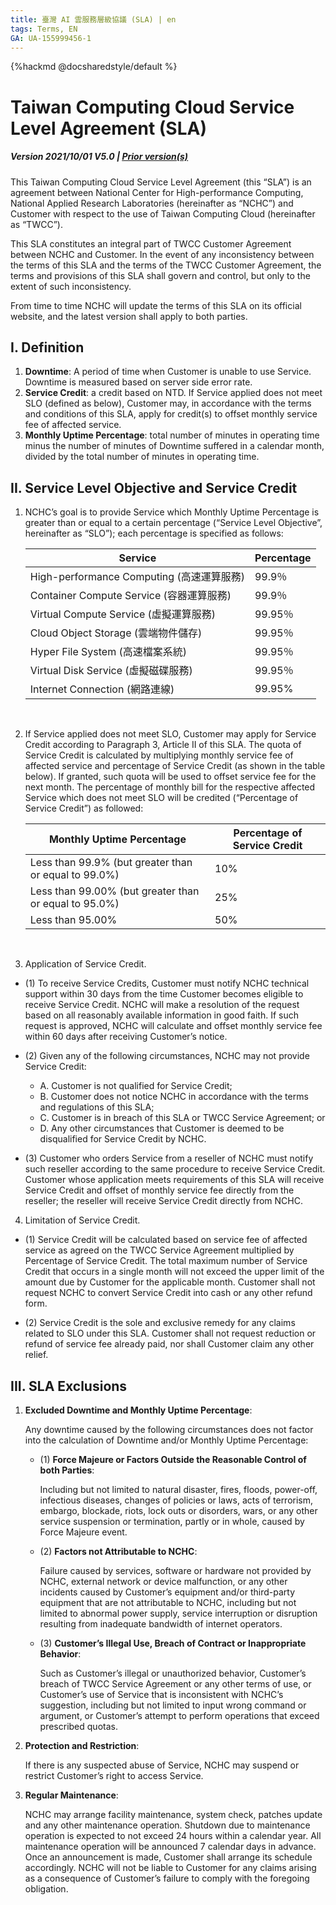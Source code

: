 ```yaml
---
title: 臺灣 AI 雲服務層級協議 (SLA) | en
tags: Terms, EN
GA: UA-155999456-1
---
```


{%hackmd @docsharedstyle/default %}


# Taiwan Computing Cloud Service Level Agreement (SLA)

##### Version 2021/10/01 V5.0 |  [<ins>Prior version(s)</ins>](https://man.twcc.ai/@twccdocs/prior-sla-en)

This Taiwan Computing Cloud Service Level Agreement (this “SLA”) is an agreement between National Center for High-performance Computing, National Applied Research Laboratories (hereinafter as “NCHC”) and Customer with respect to the use of Taiwan Computing Cloud (hereinafter as “TWCC”). 

This SLA constitutes an integral part of TWCC Customer Agreement between NCHC and Customer. In the event of any inconsistency between the terms of this SLA and the terms of the TWCC Customer Agreement, the terms and provisions of this SLA shall govern and control, but only to the extent of such inconsistency.

From time to time NCHC will update the terms of this SLA on its official website, and the latest version shall apply to both parties.





## I. Definition


1.	**Downtime**: A period of time when Customer is unable to use Service. Downtime is measured based on server side error rate.
2.	**Service Credit**: a credit based on NTD. If Service applied does not meet SLO (defined as below), Customer may, in accordance with the terms and conditions of this SLA, apply for credit(s) to offset monthly service fee of affected service. 
3.	**Monthly Uptime Percentage**: total number of minutes in operating time minus the number of minutes of Downtime suffered in a calendar month, divided by the total number of minutes in operating time.




## II. Service Level Objective and Service Credit

1.	NCHC’s goal is to provide Service which Monthly Uptime Percentage is greater than or equal to a certain percentage (“Service Level Objective”, hereinafter as “SLO”); each percentage is specified as follows:


    | Service                                   | Percentage |
    | ----------------------------------------- | ---------- |
    | High-performance Computing (高速運算服務) | 99.9％     |
    | Container Compute Service (容器運算服務)  | 99.9％     |
    | Virtual Compute Service  (虛擬運算服務)   | 99.95％    |
    | Cloud Object Storage (雲端物件儲存)       | 99.95％    |
    | Hyper File System (高速檔案系統)          | 99.95％    |
    | Virtual Disk Service (虛擬磁碟服務)       | 99.95％    |
    | Internet Connection (網路連線)            | 99.95%     |

<br>

2. If Service applied does not meet SLO, Customer may apply for Service Credit according to Paragraph 3, Article II of this SLA. The quota of Service Credit is calculated by multiplying monthly service fee of affected service and percentage of Service Credit (as shown in the table below). If granted, such quota will be used to offset service fee for the next month. The percentage of monthly bill for the respective affected Service which does not meet SLO will be credited (“Percentage of Service Credit”) as followed:  

    | Monthly Uptime Percentage                     | Percentage of Service Credit | 
    | ----------------------------------------- | -------- | 
    | Less than 99.9% (but greater than or equal to 99.0%)          | 10%     | 
    | Less than 99.00% (but greater than or equal to 95.0%)         | 25%     | 
    | Less than 95.00%                           | 50%     | 

<br>

3.	Application of Service Credit.
- (1)  To receive Service Credits, Customer must notify NCHC technical support within 30 days from the time Customer becomes eligible to receive Service Credit. NCHC will make a resolution of the request based on all reasonably available information in good faith. If such request is approved, NCHC will calculate and offset monthly service fee within 60 days after receiving Customer’s notice.

- (2)  Given any of the following circumstances, NCHC may not provide Service Credit:
    - A.	Customer is not qualified for Service Credit; 
    - B.	Customer does not notice NCHC in accordance with the terms and regulations of this SLA;
    - C.	Customer is in breach of this SLA or TWCC Service Agreement; or
    - D.	Any other circumstances that Customer is deemed to be disqualified for Service Credit by NCHC. 


- (3)	Customer who orders Service from a reseller of NCHC must notify such reseller according to the same procedure to receive Service Credit. Customer whose application meets requirements of this SLA will receive Service Credit and offset of monthly service fee directly from the reseller; the reseller will receive Service Credit directly from NCHC.


4.	Limitation of Service Credit.
- (1)	Service Credit will be calculated based on service fee of affected service as agreed on the TWCC Service Agreement multiplied by Percentage of Service Credit. The total maximum number of Service Credit that occurs in a single month will not exceed the upper limit of the amount due by Customer for the applicable month. Customer shall not request NCHC to convert Service Credit into cash or any other refund form. 

- (2)	Service Credit is the sole and exclusive remedy for any claims related to SLO under this SLA. Customer shall not request reduction or refund of service fee already paid, nor shall Customer claim any other relief.   
 


## III.	SLA Exclusions

1.	**Excluded Downtime and Monthly Uptime Percentage**: 
    
    Any downtime caused by the following circumstances does not factor into the calculation of Downtime and/or Monthly Uptime Percentage: 
    
    - (1)	**Force Majeure or Factors Outside the Reasonable Control of both Parties**:
    
        Including but not limited to natural disaster, fires, floods, power-off, infectious diseases, changes of policies or laws, acts of terrorism, embargo, blockade, riots, lock outs or disorders, wars, or any other service suspension or termination, partly or in whole, caused by Force Majeure event.
    
    - (2)	**Factors not Attributable to NCHC**: 
    
        Failure caused by services, software or hardware not provided by NCHC, external network or device malfunction, or any other incidents caused by Customer’s equipment and/or third-party equipment that are not attributable to NCHC, including but not limited to abnormal power supply, service interruption or disruption resulting from inadequate bandwidth of internet operators.
    - (3)	**Customer’s Illegal Use, Breach of Contract or Inappropriate Behavior**:
        
        Such as Customer’s illegal or unauthorized behavior, Customer’s breach of TWCC Service Agreement or any other terms of use, or Customer’s use of Service that is inconsistent with NCHC’s suggestion, including but not limited to input wrong command or argument, or Customer’s attempt to perform operations that exceed prescribed quotas.

2.	**Protection and Restriction**: 
    
    If there is any suspected abuse of Service, NCHC may suspend or restrict Customer’s right to access Service. 

3.	**Regular Maintenance**: 
    
    NCHC may arrange facility maintenance, system check, patches update and any other maintenance operation. Shutdown due to maintenance   operation is expected to not exceed 24 hours within a calendar year. All maintenance operation will be announced 7 calendar days in advance. Once an announcement is made, Customer shall arrange its schedule accordingly. NCHC will not be liable to Customer for any claims arising as a consequence of Customer’s failure to comply with the foregoing obligation.




